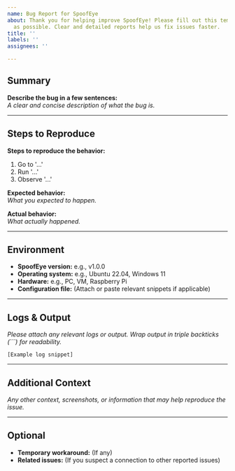 ```yaml
---
name: Bug Report for SpoofEye
about: Thank you for helping improve SpoofEye! Please fill out this template as completely
  as possible. Clear and detailed reports help us fix issues faster.
title: ''
labels: ''
assignees: ''

---
```


## Summary

**Describe the bug in a few sentences:**  
_A clear and concise description of what the bug is._

---

## Steps to Reproduce

**Steps to reproduce the behavior:**  

1. Go to '...'
2. Run '...'
3. Observe '...'

**Expected behavior:**  
_What you expected to happen._

**Actual behavior:**  
_What actually happened._

---

## Environment

- **SpoofEye version:** e.g., v1.0.0  
- **Operating system:** e.g., Ubuntu 22.04, Windows 11  
- **Hardware:** e.g., PC, VM, Raspberry Pi  
- **Configuration file:** (Attach or paste relevant snippets if applicable)  

---

## Logs & Output

_Please attach any relevant logs or output. Wrap output in triple backticks (```) for readability._  

```text
[Example log snippet]
````

---

## Additional Context

*Any other context, screenshots, or information that may help reproduce the issue.*

---

## Optional

* **Temporary workaround:** (If any)
* **Related issues:** (If you suspect a connection to other reported issues)
